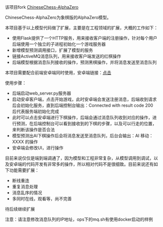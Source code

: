 该项目fork [ChineseChess-AlphaZero](#https://github.com/NeymarL/ChineseChess-AlphaZero)

ChineseChess-AlphaZero为象棋版的AlphaZero模型。

本项目基于以上模型代码做了扩展，主要是在工程领域的扩展，大概的工作如下：

* 使用Flask提供了一个HTTP服务，用来接收客户端的注册操作，针对每个用户后端使用一个独立的子进程初始化一个游戏服务器
* 新增模型预测调用接口，扩展了模型的服务
* 链接ActiveMQ消息队列，用来接收客户端发送的红棋操作
* 后端模型根据消息队列接收的操作，预测黑棋操作，并将消息发送至消息队列

本项目需要配合前端安卓端同时使用，安卓端链接：[点击](#https://github.com/baifachuan/ChineseChess-Android)

使用步骤：

* 后端启动web_server.py服务器
* 启动安卓客户端，点击开始游戏，此时安卓端会发送注册消息，后端收到请求后会初始化服务，直到后端控制台输出：Connected with result code 200 后代表服务端初始化完成
* 此时可以点击安卓端进行下棋操作，后端会通过消息队列收到对应的操作，进行预测，在后端控制台可以看到接收到的下棋的步骤，以及可以行走的位置，来判断该操作是否合法
* 模型预测出AI下棋操作后会将消息发送至消息队列，后台会输出：AI 移动：XXXX 的操作
* 安卓端会修改UI，进行操作


目前来说仅仅是端到端调通了，因为模型和工程非常复杂，从模型调用到调试，以及安卓端的代码开发有非常多的操作，所以相对代码不是很细致。目前来说还有如下功能需要扩展：

* 断线重连
* 重复消息处理
* 消息乱序的情况
* 多同时在线，观看等，尚不完善

待后续继续扩展

注意：请注意修改消息队列的IP地址，ops下的mq.sh有使用docker启动的样例